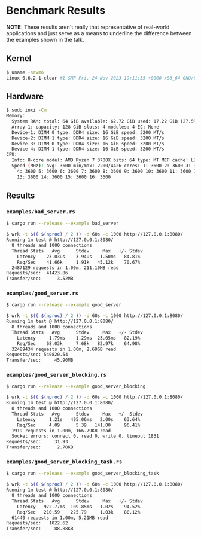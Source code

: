 # Benchmark Results

**NOTE:** These results aren't really that representative of real-world
applications and just serve as a means to underline the difference between the
examples shown in the talk.

## Kernel

```bash
$ uname -srvmo
Linux 6.6.2-1-clear #1 SMP Fri, 24 Nov 2023 19:11:35 +0000 x86_64 GNU/Linux
```

## Hardware

```bash
$ sudo inxi -Cm
Memory:
  System RAM: total: 64 GiB available: 62.72 GiB used: 17.22 GiB (27.5%)
  Array-1: capacity: 128 GiB slots: 4 modules: 4 EC: None
  Device-1: DIMM 0 type: DDR4 size: 16 GiB speed: 3200 MT/s
  Device-2: DIMM 1 type: DDR4 size: 16 GiB speed: 3200 MT/s
  Device-3: DIMM 0 type: DDR4 size: 16 GiB speed: 3200 MT/s
  Device-4: DIMM 1 type: DDR4 size: 16 GiB speed: 3200 MT/s
CPU:
  Info: 8-core model: AMD Ryzen 7 3700X bits: 64 type: MT MCP cache: L2: 4 MiB
  Speed (MHz): avg: 3600 min/max: 2200/4426 cores: 1: 3600 2: 3600 3: 3600
    4: 3600 5: 3600 6: 3600 7: 3600 8: 3600 9: 3600 10: 3600 11: 3600 12: 3600
    13: 3600 14: 3600 15: 3600 16: 3600
```

## Results

### `examples/bad_server.rs`

```bash
$ cargo run --release --example bad_server
```

```bash
$ wrk -t $(( $(nproc) / 2 )) -d 60s -c 1000 http://127.0.0.1:8080/
Running 1m test @ http://127.0.0.1:8080/
  8 threads and 1000 connections
  Thread Stats   Avg      Stdev     Max   +/- Stdev
    Latency    23.03us    3.94us   1.50ms   84.81%
    Req/Sec    41.66k     1.91k   45.12k    70.67%
  2487129 requests in 1.00m, 211.10MB read
Requests/sec:  41423.86
Transfer/sec:      3.52MB
```


### `examples/good_server.rs`

```bash
$ cargo run --release --example good_server
```

```bash
$ wrk -t $(( $(nproc) / 2 )) -d 60s -c 1000 http://127.0.0.1:8080/
Running 1m test @ http://127.0.0.1:8080/
  8 threads and 1000 connections
  Thread Stats   Avg      Stdev     Max   +/- Stdev
    Latency     1.79ms    1.29ms  23.05ms   82.19%
    Req/Sec    68.03k     7.68k   82.97k    64.98%
  32489434 requests in 1.00m, 2.69GB read
Requests/sec: 540820.54
Transfer/sec:     45.90MB
```


### `examples/good_server_blocking.rs`

```bash
$ cargo run --release --example good_server_blocking
```

```bash
$ wrk -t $(( $(nproc) / 2 )) -d 60s -c 1000 http://127.0.0.1:8080/
Running 1m test @ http://127.0.0.1:8080/
  8 threads and 1000 connections
  Thread Stats   Avg      Stdev     Max   +/- Stdev
    Latency     1.21s   495.06ms   2.00s    63.64%
    Req/Sec     4.09      5.39   141.00     96.41%
  1919 requests in 1.00m, 166.79KB read
  Socket errors: connect 0, read 0, write 0, timeout 1831
Requests/sec:     31.93
Transfer/sec:      2.78KB
```


### `examples/good_server_blocking_task.rs`

```bash
$ cargo run --release --example good_server_blocking_task
```

```bash
$ wrk -t $(( $(nproc) / 2 )) -d 60s -c 1000 http://127.0.0.1:8080/
Running 1m test @ http://127.0.0.1:8080/
  8 threads and 1000 connections
  Thread Stats   Avg      Stdev     Max   +/- Stdev
    Latency   972.77ms  109.85ms   1.02s    94.52%
    Req/Sec   210.59    225.79     1.03k    80.12%
  61440 requests in 1.00m, 5.21MB read
Requests/sec:   1022.62
Transfer/sec:     88.88KB
```

